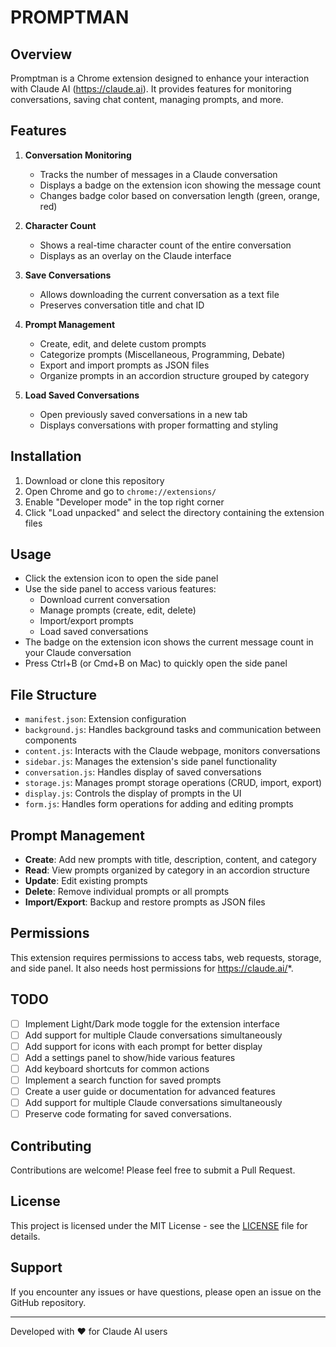 # PROMPTMAN

## Overview

Promptman is a Chrome extension designed to enhance your interaction with Claude AI (https://claude.ai). It provides features for monitoring conversations, saving chat content, managing prompts, and more.

## Features

1. **Conversation Monitoring**
   - Tracks the number of messages in a Claude conversation
   - Displays a badge on the extension icon showing the message count
   - Changes badge color based on conversation length (green, orange, red)

2. **Character Count**
   - Shows a real-time character count of the entire conversation
   - Displays as an overlay on the Claude interface

3. **Save Conversations**
   - Allows downloading the current conversation as a text file
   - Preserves conversation title and chat ID

4. **Prompt Management**
   - Create, edit, and delete custom prompts
   - Categorize prompts (Miscellaneous, Programming, Debate)
   - Export and import prompts as JSON files
   - Organize prompts in an accordion structure grouped by category

5. **Load Saved Conversations**
   - Open previously saved conversations in a new tab
   - Displays conversations with proper formatting and styling

## Installation

1. Download or clone this repository
2. Open Chrome and go to `chrome://extensions/`
3. Enable "Developer mode" in the top right corner
4. Click "Load unpacked" and select the directory containing the extension files

## Usage

- Click the extension icon to open the side panel
- Use the side panel to access various features:
  - Download current conversation
  - Manage prompts (create, edit, delete)
  - Import/export prompts
  - Load saved conversations
- The badge on the extension icon shows the current message count in your Claude conversation
- Press Ctrl+B (or Cmd+B on Mac) to quickly open the side panel

## File Structure

- `manifest.json`: Extension configuration
- `background.js`: Handles background tasks and communication between components
- `content.js`: Interacts with the Claude webpage, monitors conversations
- `sidebar.js`: Manages the extension's side panel functionality
- `conversation.js`: Handles display of saved conversations
- `storage.js`: Manages prompt storage operations (CRUD, import, export)
- `display.js`: Controls the display of prompts in the UI
- `form.js`: Handles form operations for adding and editing prompts

## Prompt Management

- **Create**: Add new prompts with title, description, content, and category
- **Read**: View prompts organized by category in an accordion structure
- **Update**: Edit existing prompts
- **Delete**: Remove individual prompts or all prompts
- **Import/Export**: Backup and restore prompts as JSON files

## Permissions

This extension requires permissions to access tabs, web requests, storage, and side panel. It also needs host permissions for https://claude.ai/*.

## TODO 

- [ ] Implement Light/Dark mode toggle for the extension interface
- [ ] Add support for multiple Claude conversations simultaneously
- [ ] Add support for icons with each prompt for better display
- [ ] Add a settings panel to show/hide various features
- [ ] Add keyboard shortcuts for common actions
- [ ] Implement a search function for saved prompts
- [ ] Create a user guide or documentation for advanced features
- [ ] Add support for multiple Claude conversations simultaneously
- [ ] Preserve code formating for saved conversations.

## Contributing

Contributions are welcome! Please feel free to submit a Pull Request.

## License

This project is licensed under the MIT License - see the [LICENSE](LICENSE) file for details.

## Support

If you encounter any issues or have questions, please open an issue on the GitHub repository.

---

Developed with ❤️ for Claude AI users
